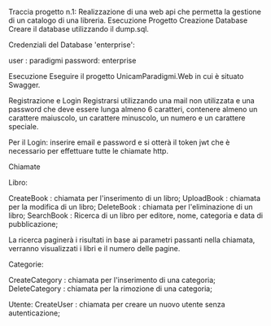 Traccia progetto n.1: Realizzazione di una web api che permetta la gestione di un catalogo di una libreria.
Esecuzione Progetto
Creazione Database
Creare il database utilizzando il dump.sql.

Credenziali del Database 'enterprise':

user : paradigmi
password: enterprise

Esecuzione
Eseguire il progetto UnicamParadigmi.Web in cui è situato Swagger.

Registrazione e Login
Registrarsi utilizzando una mail non utilizzata e una password che deve essere lunga almeno 6 caratteri, contenere almeno un carattere maiuscolo, un carattere minuscolo, un numero e un carattere speciale.

Per il Login: inserire email e password e si otterà il token jwt che è necessario per effettuare tutte le chiamate http.

Chiamate

Libro:

CreateBook : chiamata per l'inserimento di un libro;
UploadBook : chiamata per la modifica di un libro;
DeleteBook : chiamata per l'eliminazione di un libro;
SearchBook : Ricerca di un libro per editore, nome, categoria e data di pubblicazione;

La ricerca paginerà i risultati in base ai parametri passanti nella chiamata, verranno visualizzati i libri e il numero delle pagine.

Categorie:

CreateCategory : chiamata per l'inserimento di una categoria;
DeleteCategory : chiamata per la rimozione di una categoria;

Utente:
CreateUser : chiamata per creare un nuovo utente senza autenticazione;
